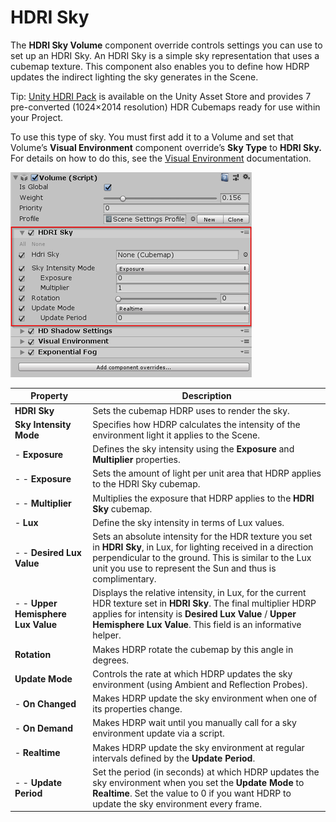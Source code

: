 # HDRI Sky

The **HDRI Sky Volume** component override controls settings you can use to set up an HDRI Sky. An HDRI Sky is a simple sky representation that uses a cubemap texture. This component also enables you to define how HDRP updates the indirect lighting the sky generates in the Scene.

Tip: [Unity HDRI Pack](https://assetstore.unity.com/packages/essentials/beta-projects/unity-hdri-pack-72511) is available on the Unity Asset Store and provides 7 pre-converted (1024×2014 resolution) HDR Cubemaps ready for use within your Project.

To use this type of sky. You must first add it to a Volume and set that Volume’s **Visual Environment** component override’s **Sky Type** to **HDRI Sky.** For details on how to do this, see the [Visual Environment](Override-Visual-Environment.html) documentation.

![](Images/Override-HDRISky1.png)

| Property                           | Description                                                  |
| ---------------------------------- | ------------------------------------------------------------ |
| **HDRI Sky**                       | Sets the cubemap HDRP uses to render the sky.                |
| **Sky Intensity Mode**             | Specifies how HDRP calculates the intensity of the environment light it applies to the Scene. |
| - **Exposure**                     | Defines the sky intensity using the **Exposure** and **Multiplier** properties. |
| - - **Exposure**                   | Sets the amount of light per unit area that HDRP applies to the HDRI Sky cubemap. |
| - - **Multiplier**                 | Multiplies the exposure that HDRP applies to the **HDRI Sky** cubemap. |
| - **Lux**                          | Define the sky intensity in terms of Lux values.             |
| - - **Desired Lux Value**          | Sets an absolute intensity for the HDR texture you set in **HDRI Sky**, in Lux, for lighting received in a direction perpendicular to the ground. This is similar to the Lux unit you use to represent the Sun and thus is complimentary. |
| - - **Upper Hemisphere Lux Value** | Displays the relative intensity, in Lux, for the current HDR texture set in **HDRI Sky**. The final multiplier HDRP applies for intensity is **Desired Lux Value** / **Upper Hemisphere Lux Value**. This field is an informative helper. |
| **Rotation**                       | Makes HDRP rotate the cubemap by this angle in degrees.      |
| **Update Mode**                    | Controls the rate at which HDRP updates the sky environment (using Ambient and Reflection Probes). |
| - **On Changed**                   | Makes HDRP update the sky environment when one of its properties change. |
| - **On Demand**                    | Makes HDRP wait until you manually call for a sky environment update via a script. |
| - **Realtime**                     | Makes HDRP update the sky environment at regular intervals defined by the **Update Period**. |
| - - **Update Period**              | Set the period (in seconds) at which HDRP updates the sky environment when you set the **Update Mode** to **Realtime**. Set the value to 0 if you want HDRP to update the sky environment every frame. |